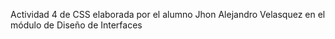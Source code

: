 Actividad 4 de CSS elaborada por el alumno Jhon Alejandro Velasquez en el módulo de Diseño de Interfaces
